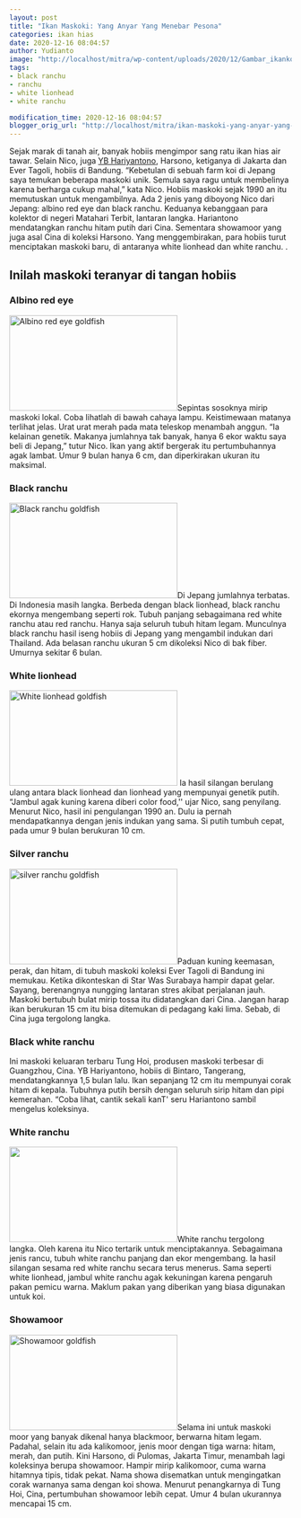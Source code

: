 ```yaml
---
layout: post
title: "Ikan Maskoki: Yang Anyar Yang Menebar Pesona"
categories: ikan hias
date: 2020-12-16 08:04:57
author: Yudianto
image: "http://localhost/mitra/wp-content/uploads/2020/12/Gambar_ikankoki_1024x692.jpg"
tags:
- black ranchu
- ranchu
- white lionhead
- white ranchu

modification_time: 2020-12-16 08:04:57
blogger_orig_url: "http://localhost/mitra/ikan-maskoki-yang-anyar-yang-menebar.html"
---
```


Sejak marak di tanah air, banyak hobiis mengimpor sang ratu ikan hias air tawar. Selain Nico, juga <a href="http://127.0.0.1/mitra/budidaya-maskoki-empat-lakon-yb.html">YB Hariyantono</a>, Harsono,  ketiganya di Jakarta dan Ever Tagoli, hobiis di Bandung. “Kebetulan di sebuah farm koi di Jepang saya temukan beberapa maskoki unik. Semula saya ragu untuk membelinya karena berharga cukup mahal,” kata Nico. Hobiis maskoki sejak 1990 an itu memutuskan untuk mengambilnya.
Ada 2 jenis yang diboyong Nico dari Jepang: albino red eye dan black ranchu. Keduanya kebanggaan para kolektor di negeri Matahari Terbit, lantaran langka. Hariantono mendatangkan ranchu hitam putih dari Cina. Sementara showamoor yang juga asal Cina di koleksi Harsono. Yang menggembirakan, para hobiis turut menciptakan maskoki baru, di antaranya white lionhead dan white ranchu. .
<h2 id="Memancing">Inilah maskoki teranyar di tangan hobiis</h2>
<h3 id="red">Albino red eye</h3>
<a href="http://127.0.0.1/mitra/wp-content/uploads/2020/12/Gambar_albino_red_eye_1024x696.jpg"><img src="http://127.0.0.1/mitra/wp-content/uploads/2020/12/Gambar_albino_red_eye_1024x696.jpg" alt="Albino red eye goldfish" width="300" height="170" class="alignleft size-large wp-image-2914" /></a>Sepintas sosoknya mirip maskoki lokal. Coba lihatlah di bawah cahaya lampu. Keistimewaan matanya terlihat jelas. Urat urat merah pada mata teleskop menambah anggun. “Ia kelainan genetik. Makanya jumlahnya tak banyak, hanya 6 ekor waktu saya beli di Jepang,” tutur Nico. Ikan yang aktif bergerak itu pertumbuhannya agak lambat. Umur 9 bulan hanya 6 cm, dan diperkirakan ukuran itu maksimal.
<h3 id="Black">Black ranchu</h3>
<a href="http://127.0.0.1/mitra/wp-content/uploads/2020/12/Gambar_black_ranchu_1024x757.jpg"><img src="http://127.0.0.1/mitra/wp-content/uploads/2020/12/Gambar_black_ranchu_1024x757.jpg" alt="Black ranchu goldfish" width="300" height="170" class="alignleft size-large wp-image-2916" /></a>Di Jepang jumlahnya terbatas. Di Indonesia masih langka. Berbeda dengan black lionhead, black ranchu ekornya mengembang seperti rok. Tubuh panjang sebagaimana red white ranchu atau red ranchu. Hanya saja seluruh tubuh hitam legam. Munculnya black ranchu hasil iseng hobiis di Jepang yang mengambil indukan dari Thailand. Ada belasan ranchu ukuran 5 cm dikoleksi Nico di bak fiber. Umurnya sekitar 6 bulan.
<h3 id="White">White lionhead</h3>
<a href="http://127.0.0.1/mitra/wp-content/uploads/2020/12/Gambar_white_lionhead_1024x660.jpg"><img src="http://127.0.0.1/mitra/wp-content/uploads/2020/12/Gambar_white_lionhead_1024x660.jpg" alt="White lionhead goldfish" width="300" height="170" class="alignnone size-large wp-image-2918" /></a>
Ia hasil silangan berulang ulang antara black lionhead dan lionhead yang mempunyai genetik putih. “Jambul agak kuning karena diberi color food,'' ujar Nico, sang penyilang. Menurut Nico, hasil ini pengulangan 1990 an. Dulu ia pernah mendapatkannya dengan jenis indukan yang sama. Si putih tumbuh cepat, pada umur 9 bulan berukuran 10 cm.
<h3 id="Silver">Silver ranchu</h3>
<a href="http://127.0.0.1/mitra/wp-content/uploads/2020/12/Gambar_silver_ranchu_1024x696.jpg"><img src="http://127.0.0.1/mitra/wp-content/uploads/2020/12/Gambar_silver_ranchu_1024x696.jpg" alt="silver ranchu goldfish" width="300" height="170" class="alignleft size-large wp-image-2922" /></a>Paduan kuning keemasan, perak, dan hitam, di tubuh maskoki koleksi Ever Tagoli di Bandung ini memukau. Ketika dikonteskan di Star Was Surabaya hampir dapat gelar. Sayang, berenangnya nungging lantaran stres akibat perjalanan jauh. Maskoki bertubuh bulat mirip tossa itu didatangkan dari Cina. Jangan harap ikan berukuran 15 cm itu bisa ditemukan di pedagang kaki lima. Sebab, di Cina juga tergolong langka.
<h3 id="Blackwhite">Black white ranchu</h3>
Ini maskoki keluaran terbaru Tung Hoi, produsen maskoki terbesar di Guangzhou, Cina. YB Hariyantono, hobiis di Bintaro, Tangerang, mendatangkannya 1,5 bulan lalu. Ikan sepanjang 12 cm itu mempunyai corak hitam di kepala. Tubuhnya putih bersih dengan seluruh sirip hitam dan pipi kemerahan. “Coba lihat, cantik sekali kanT' seru Hariantono
sambil mengelus koleksinya.
<h3 id="Whiteranchu">White ranchu</h3>
<a href="http://127.0.0.1/mitra/wp-content/uploads/2020/12/white_ranchu.jpg"><img src="http://127.0.0.1/mitra/wp-content/uploads/2020/12/white_ranchu.jpg" alt="" width="300" height="170" class="alignleft size-large wp-image-2920" /></a>White ranchu tergolong langka. Oleh karena itu Nico tertarik untuk menciptakannya. Sebagaimana jenis rancu, tubuh white ranchu panjang dan ekor mengembang. Ia hasil silangan sesama red white ranchu secara terus menerus. Sama seperti white lionhead, jambul white ranchu agak kekuningan karena pengaruh pakan pemicu warna. Maklum pakan yang diberikan yang biasa digunakan untuk koi.
<h3 id="Showamoor">Showamoor</h3>
<a href="http://127.0.0.1/mitra/wp-content/uploads/2020/12/Gambar_shawoor_1024x698.jpg"><img src="http://127.0.0.1/mitra/wp-content/uploads/2020/12/Gambar_shawoor_1024x698.jpg" alt="Showamoor goldfish" width="300" height="170" class="alignleft size-large wp-image-2923" /></a>Selama ini untuk maskoki moor yang banyak dikenal hanya blackmoor, berwarna hitam legam. Padahal, selain itu ada kalikomoor, jenis moor dengan tiga warna: hitam, merah, dan putih. Kini Harsono, di Pulomas, Jakarta Timur, menambah lagi koleksinya berupa showamoor. Hampir mirip kalikomoor, cuma warna hitamnya tipis, tidak pekat. Nama showa disematkan untuk mengingatkan corak warnanya sama dengan koi showa. Menurut penangkarnya di Tung Hoi, Cina, pertumbuhan showamoor lebih cepat. Umur 4 bulan ukurannya mencapai 15 cm.
